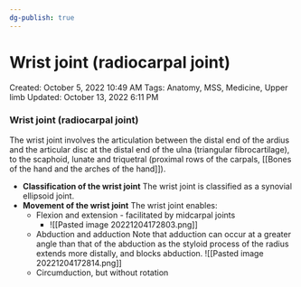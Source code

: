 ```yaml
---
dg-publish: true
---
```


# Wrist joint (radiocarpal joint)

Created: October 5, 2022 10:49 AM
Tags: Anatomy, MSS, Medicine, Upper limb
Updated: October 13, 2022 6:11 PM

### Wrist joint (radiocarpal joint)
The wrist joint involves the articulation between the distal end of the ardius and the articular disc at the distal end of the ulna (triangular fibrocartilage), to the scaphoid, lunate and triquetral (proximal rows of the carpals, [[Bones of the hand and the arches of the hand]]).

- **Classification of the wrist joint**
    The wrist joint is classified as a synovial ellipsoid joint.
- **Movement of the wrist joint**
    The wrist joint enables:
    - Flexion and extension - facilitated by midcarpal joints
        - ![[Pasted image 20221204172803.png]]
    - Abduction and adduction
        Note that adduction can occur at a greater angle than that of the abduction as the styloid process of the radius extends more distally, and blocks abduction.
        ![[Pasted image 20221204172814.png]]
    - Circumduction, but without rotation
